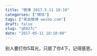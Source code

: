 ```yaml
---
title: "微博 2017.5.11 18:10"
categories: ["嘀咕"]
tags: ["来自微博 weibo.com"]
draft: false
slug: "qR027c"
date: "2017-05-11 18:10:00"
---
```


<p>别人要打你5耳光，只扇了你4下，记得感恩。 ​​​​</p>
